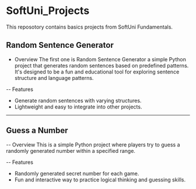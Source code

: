 # SoftUni_Projects
This reposotory contains basics projects from SoftUni Fundamentals.

## Random Sentence Generator
- Overview
The first one is Random Sentence Generator a simple Python project that generates random sentences based on predefined patterns. It's designed to be a fun and educational tool for exploring sentence structure and language patterns.

-- Features
- Generate random sentences with varying structures.
- Lightweight and easy to integrate into other projects.

----------------------------------------------------------

## Guess a Number
-- Overview
This is a simple Python project where players try to guess a randomly generated number within a specified range.

-- Features
- Randomly generated secret number for each game.
- Fun and interactive way to practice logical thinking and guessing skills.
